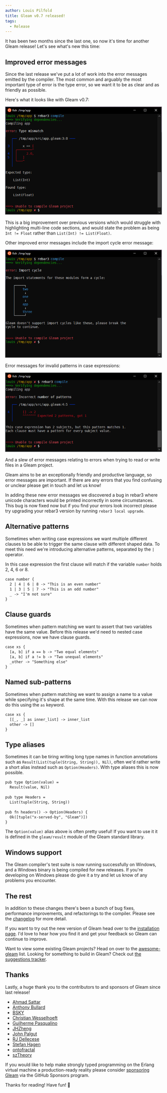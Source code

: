 ```yaml
---
author: Louis Pilfold
title: Gleam v0.7 released!
tags:
  - Release
---
```


It has been two months since the last one, so now it's time for another Gleam
release! Let's see what's new this time:

## Improved error messages

Since the last release we've put a lot of work into the error messages emitted
by the compiler. The most common and arguably the most important type of error
is the type error, so we want it to be as clear and as friendly as possible.

Here's what it looks like with Gleam v0.7:

<img src="/images/news/gleam-v0.7-released/type-error.png" alt="A terminal showing a type error message">

This is a big improvement over previous versions which would struggle with
highlighting multi-line code sections, and would state the problem as being
`Int != Float` rather than `List(Int) != List(Float)`.

Other improved error messages include the import cycle error message:

<img src="/images/news/gleam-v0.7-released/import-cycle.png" alt="A terminal showing an import cycle error message">

Error messages for invalid patterns in case expressions:

<img src="/images/news/gleam-v0.7-released/incorrect-number-of-patterns.png" alt="A terminal showing a pattern matching error message">

And a slew of error messages relating to errors when trying to read or write
files in a Gleam project.

Gleam aims to be an exceptionally friendly and productive language, so error
messages are important. If there are any errors that you find confusing or
unclear please get in touch and let us know!

In adding these new error messages we discovered a bug in rebar3 where unicode
characters would be printed incorrectly in some circumstances. This bug is now
fixed now but if you find your errors look incorrect please try upgrading
your rebar3 version by running `rebar3 local upgrade`.


## Alternative patterns

Sometimes when writing case expressions we want multiple different clauses to
be able to trigger the same clause with different shaped data. To meet this
need we're introducing alternative patterns, separated by the `|` operator.

In this case expression the first clause will match if the variable `number`
holds 2, 4, 6 or 8.

```gleam
case number {
  2 | 4 | 6 | 8 -> "This is an even number"
  1 | 3 | 5 | 7 -> "This is an odd number"
  _ -> "I'm not sure"
}
```


## Clause guards

Sometimes when pattern matching we want to assert that two variables have the
same value. Before this release we'd need to nested case expressions, now we
have clause guards.

```gleam
case xs {
  [a, b] if a == b -> "Two equal elements"
  [a, b] if a != b -> "Two unequal elements"
  _other -> "Something else"
}
```


## Named sub-patterns

Sometimes when pattern matching we want to assign a name to a value while
specifying it's shape at the same time. With this release we can now do this
using the `as` keyword.

```gleam
case xs {
  [[_, _] as inner_list] -> inner_list
  other -> []
}
```


## Type aliases

Sometimes it can be tiring writing long type names in function annotations
such as `Result(List(tuple(String, String)), Nil)`, often we'd rather write a
short alias instead such as `Option(Headers)`. With type aliases this is now
possible.


```gleam
pub type Option(value) =
  Result(value, Nil)

pub type Headers =
  List(tuple(String, String))

pub fn headers() -> Option(Headers) {
  Ok([tuple("x-served-by", "Gleam")])
}
```

The `Option(value)` alias above is often pretty useful! If you want to use it
it is defined in the `gleam/result` module of the Gleam standard library.


## Windows support

The Gleam compiler's test suite is now running successfully on Windows, and a
Windows binary is being compiled for new releases. If you're developing on
Windows please do give it a try and let us know of any problems you encounter.


## The rest

In addition to these changes there's been a bunch of bug fixes, performance
improvements, and refactorings to the compiler. Please see the
[changelog](https://github.com/gleam-lang/gleam/blob/master/CHANGELOG.md) for
more detail.

If you want to try out the new version of Gleam head over to the [installation
page][installation]. I'd love to hear how you find it and get your feedback so
Gleam can continue to improve.

Want to view some existing Gleam projects? Head on over to the
[awesome-gleam][awesome-gleam] list. Looking for something to build in
Gleam? Check out [the suggestions tracker][suggestions].

[awesome-gleam]: https://github.com/gleam-lang/awesome-gleam
[suggestions]: https://github.com/gleam-lang/suggestions/issues
[installation]: https://gleam.run/getting-started/installing-gleam.html


## Thanks

Lastly, a huge thank you to the contributors to and sponsors of Gleam since
last release!

- [Ahmad Sattar](https://github.com/thehabbos007)
- [Anthony Bullard](https://github.com/gamebox)
- [BSKY](https://github.com/imbsky)
- [Christian Wesselhoeft](https://github.com/xtian)
- [Guilherme Pasqualino](https://github.com/ggpasqualino)
- [JHZheng](https://github.com/zjhmale)
- [John Palgut](https://github.com/Jwsonic)
- [RJ Dellecese](https://github.com/rjdellecese)
- [Stefan Hagen](https://github.com/sthagen)
- [ontofractal](https://github.com/ontofractal)
- [szTheory](https://github.com/szTheory)


If you would like to help make strongly typed programming on the Erlang
virtual machine a production-ready reality please consider [sponsoring
Gleam][sponsor] via the GitHub Sponsors program.

Thanks for reading! Have fun! 💜

[sponsor]: https://github.com/sponsors/lpil

